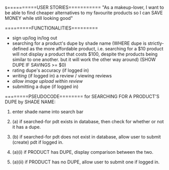 s==========USER STORIES===========
"As a makeup-lover, I want to be able to find cheaper alternatives to my favourite products so I can SAVE MONEY while still looking good"

=========FUNCTIONALITIES=========
- sign up/log in/log out
- searching for a product's dupe by shade name (WHERE dupe is strictly-defined as the more affordable product, i.e. searching for a $10 product will not display a product that costs $100, despite the products being similar to one another. but it will work the other way around) (SHOW DUPE IF SAVINGS >= $0)
- rating dupe's accuracy (if logged in)
- *writing* (if logged in) a review / viewing reviews
- *allow image upload within review*
- submitting a dupe (if logged in)

========PSEUDOCODE========
for SEARCHING FOR A PRODUCT'S DUPE by SHADE NAME:

1. enter shade name into search bar

2. (a) if searched-for pdt exists in database, then check for whether or not it has a dupe.
2. (b) if searched-for pdt does not exist in database, allow user to submit (create) pdt if logged in.

3. (a)(i) if PRODUCT has DUPE, display comparison between the two.
3. (a)(ii) if PRODUCT has no DUPE, allow user to submit one if logged in.